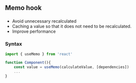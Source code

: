 ## Memo hook
###
- Avoid unnecessary recalculated 
- Caching a value so that it does not need to be recalculated.
- Improve performance

### Syntax
``` jsx
import { useMemo } from 'react'

function Component(){
    const value = useMemo(calculateValue, [dependencies])
    ...
}
```